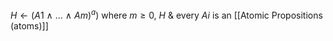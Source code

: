 $H \leftarrow (A1\ \land \ ...\  \land \ Am)^a)$
where $m ≥ 0$, $H$ & every $Ai$ is an [[Atomic Propositions (atoms)]]
